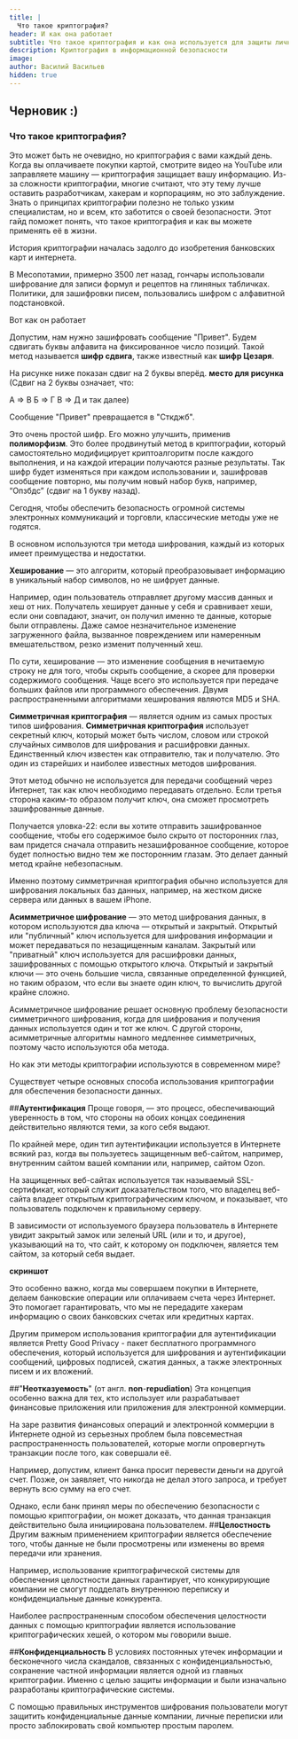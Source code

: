 ```yaml
---
title: |
  Что такое криптография?         
header: И как она работает
subtitle: Что такое криптография и как она используется для защиты личной информации.
description: Криптография в информационной безопасности
image: 
author: Василий Васильев
hidden: true
---
```

## Черновик :)
### Что такое криптография?
Это может быть не очевидно, но криптография с вами каждый день. Когда вы оплачиваете покупки картой, смотрите видео на YouTube или заправляете машину — криптография защищает вашу информацию.
Из-за сложности криптографии, многие считают, что эту тему лучше оставить разработчикам, хакерам и корпорациям, но это заблуждение. Знать о принципах криптографии полезно не только узким специалистам, но и всем, кто заботится о своей безопасности.
Этот гайд поможет понять, что такое криптография и как вы можете применять её в жизни.

История криптографии началась задолго до изобретения банковских карт и интернета.

В Месопотамии, примерно 3500 лет назад, гончары использовали шифрование для записи формул и рецептов на глиняных табличках. Политики, для зашифровки писем, пользовались шифром с алфавитной подстановкой.

Вот как он работает

Допустим, нам нужно зашифровать сообщение "Привет". Будем сдвигать буквы алфавита на фиксированное число позиций. Такой метод называется **шифр сдвига**, также известный как **шифр Цезаря**. 

На рисунке ниже показан сдвиг на 2 буквы вперёд.
**место для рисунка**
(Сдвиг на 2 буквы означает, что:

А ⇒ В
Б ⇒ Г
В ⇒ Д
и так далее)

Сообщение "Привет" превращается в "Сткджб".

Это очень простой шифр. Его можно улучшить, применив **полиморфизм**. Это более продвинутый метод в криптографии, который самостоятельно модифицирует криптоалгоритм после каждого выполнения, и на каждой итерации получаются разные результаты. Так шифр будет изменяться при каждом использовании и, зашифровав сообщение повторно, мы получим новый набор букв, например, “Опзбдс” (сдвиг на 1 букву назад).

Сегодня, чтобы обеспечить безопасность огромной системы электронных коммуникаций и торговли, классические методы уже не годятся. 

В основном используются три метода шифрования, каждый из которых имеет преимущества и недостатки.

**Хеширование** — это алгоритм, который преобразовывает информацию в уникальный набор символов, но не шифрует данные.

Например, один пользователь отправляет другому массив данных и хеш от них. Получатель хеширует данные у себя и сравнивает хеши, если они совпадают, значит, он получил именно те данные, которые были отправлены. Даже самое незначительное изменение загруженного файла, вызванное повреждением или намеренным вмешательством, резко изменит полученный хеш. 

По сути, хеширование — это изменение сообщения в нечитаемую строку не для того, чтобы скрыть сообщение, а скорее для проверки содержимого сообщения. Чаще всего это используется при передаче больших файлов или программного обеспечения. Двумя распространенными алгоритмами хеширования являются MD5 и SHA.


**Симметричная криптография** — является одним из самых простых типов шифрования. **Симметричная криптография** использует секретный ключ, который может быть числом, словом или строкой случайных символов для шифрования и расшифровки данных. Единственный ключ известен как отправителю, так и получателю. Это один из старейших и наиболее известных методов шифрования.

Этот метод обычно не используется для передачи сообщений через Интернет, так как ключ необходимо передавать отдельно. Если третья сторона каким-то образом получит ключ, она сможет просмотреть зашифрованные данные.

Получается уловка-22: если вы хотите отправить зашифрованное сообщение, чтобы его содержимое было скрыто от посторонних глаз, вам придется сначала отправить незашифрованное сообщение, которое будет полностью видно тем же посторонним глазам. Это делает данный метод крайне небезопасным.

Именно поэтому симметричная криптография обычно используется для шифрования локальных баз данных, например, на жестком диске сервера или данных в вашем iPhone.

**Асимметричное шифрование** — это метод шифрования данных, в котором используются два ключа — открытый и закрытый. Открытый или "публичный" ключ используется для шифрования информации и может передаваться по незащищенным каналам. Закрытый или "приватный" ключ используется для расшифровки данных, зашифрованных с помощью открытого ключа. Открытый и закрытый ключи — это очень большие числа, связанные определенной функцией, но таким образом, что если вы знаете один ключ, то вычислить другой крайне сложно.

Асимметричное шифрование решает основную проблему безопасности симметричного шифрования, когда для шифрования и получения данных используется один и тот же ключ. С другой стороны, асимметричные алгоритмы намного медленнее симметричных, поэтому часто используются оба метода.

Но как эти методы криптографии используются в современном мире?

Существует четыре основных способа использования криптографии для обеспечения безопасности данных.

##**Аутентификация**
Проще говоря, — это процесс, обеспечивающий уверенность в том, что стороны на обоих концах соединения действительно являются теми, за кого себя выдают.

По крайней мере, один тип аутентификации используется в Интернете всякий раз, когда вы пользуетесь защищенным веб-сайтом, например, внутренним сайтом вашей компании или, например, сайтом Ozon.

На защищенных веб-сайтах используется так называемый SSL-сертификат, который служит доказательством того, что владелец веб-сайта владеет открытым криптографическим ключом, и показывает, что пользователь подключен к правильному серверу.

В зависимости от используемого браузера пользователь в Интернете увидит закрытый замок или зеленый URL (или и то, и другое), указывающий на то, что сайт, к которому он подключен, является тем сайтом, за который себя выдает.

**скриншот**

Это особенно важно, когда мы совершаем покупки в Интернете, делаем банковские операции или оплачиваем счета через Интернет. Это помогает гарантировать, что мы не передадите хакерам информацию о своих банковских счетах или кредитных картах.

Другим примером использования криптографии для аутентификации является Pretty Good Privacy - пакет бесплатного программного обеспечения, который используется для шифрования и аутентификации сообщений, цифровых подписей, сжатия данных, а также электронных писем и их вложений.

##"**Неотказуемость**" (от англ. **non**-**repudiation**)
Эта концепция особенно важна для тех, кто использует или разрабатывает финансовые приложения или приложения для электронной коммерции.

На заре развития финансовых операций и электронной коммерции в Интернете одной из серьезных проблем была повсеместная распространенность пользователей, которые могли опровергнуть транзакции после того, как совершали её.

Например, допустим, клиент банка просит перевести деньги на другой счет. Позже, он заявляет, что никогда не делал этого запроса, и требует вернуть всю сумму на его счет.

Однако, если банк принял меры по обеспечению безопасности с помощью криптографии, он может доказать, что данная транзакция действительно была инициирована пользователем.
##**Целостность**
Другим важным применением криптографии является обеспечение того, чтобы данные не были просмотрены или изменены во время передачи или хранения.

Например, использование криптографической системы для обеспечения целостности данных гарантирует, что конкурирующие компании не смогут подделать внутреннюю переписку и конфиденциальные данные конкурента.

Наиболее распространенным способом обеспечения целостности данных с помощью криптографии является использование криптографических хешей, о котором мы говорили выше.

##**Конфиденциальность**
В условиях постоянных утечек информации и бесконечного числа скандалов, связанных с конфиденциальностью, сохранение частной информации является одной из главных криптографии. Именно с целью защиты информации и были изначально разработаны криптографические системы.

С помощью правильных инструментов шифрования пользователи могут защитить конфиденциальные данные компании, личные переписки или просто заблокировать свой компьютер простым паролем.
